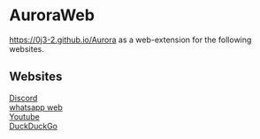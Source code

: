 # AuroraWeb
https://0j3-2.github.io/Aurora as a web-extension for the following websites.
## Websites
[Discord](https://discord.com/)<br/>
[whatsapp web](https://web.whatsapp.com/)<br/>
[Youtube](https://youtube.com/)<br/>
[DuckDuckGo](https://duckduckgo.com/)<br/>
